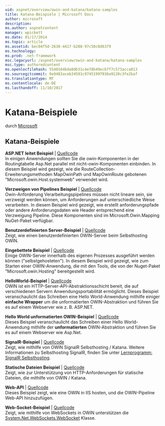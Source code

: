 ```yaml
---
uid: aspnet/overview/owin-and-katana/katana-samples
title: Katana-Beispiele | Microsoft Docs
author: microsoft
description: 
ms.author: aspnetcontent
manager: wpickett
ms.date: 01/17/2014
ms.topic: article
ms.assetid: bec04f5d-2638-4417-b288-97c58c8d6379
ms.technology: 
ms.prod: .net-framework
msc.legacyurl: /aspnet/overview/owin-and-katana/katana-samples
msc.type: authoredcontent
ms.openlocfilehash: 5540164bda8db31c4e78b49ecb7f7c573acca013
ms.sourcegitcommit: 9a9483aceb34591c97451997036a9120c3fe2baf
ms.translationtype: MT
ms.contentlocale: de-DE
ms.lasthandoff: 11/10/2017
---
```

<a name="katana-samples"></a>Katana-Beispiele
====================
durch [Microsoft](https://github.com/microsoft)

## <a name="katana-samples"></a>Katana-Beispiele

**ASP.NET leitet Beispiel** | [Quellcode](http://aspnet.codeplex.com/sourcecontrol/latest#Samples/Katana/AspNetRoutes/ReadMe.txt)  
In einigen Anwendungen sollten Sie die owin-Komponenten in der Routingtabelle Asp.Net parallel mit nicht-owin-Komponenten einbinden. In diesem Beispiel wird gezeigt, wie die RouteCollection-Erweiterungsmethoden MapOwinPath und MapOwinRoute gebotenen "Microsoft.owin.Host.systemweb" verwendet wird.

**Verzweigen von Pipelines Beispiel** | [Quellcode](http://aspnet.codeplex.com/sourcecontrol/latest#Samples/Katana/BranchingPipelines/ReadMe.txt)  
Owin-Anforderung Verarbeitungspipelines müssen nicht lineare sein, sie verzweigt werden können, um Anforderungen auf unterschiedliche Weise verarbeiten. In diesem Beispiel wird gezeigt, wie erstellt anforderungspfade oder andere Anforderungsdaten wie Header entsprechend eine Verzweigung Pipeline. Diese Komponenten sind im Microsoft.Owin.Mapping NuGet-Paket verfügbar.

**Benutzerdefinierten Server-Beispiel** | [Quellcode](http://aspnet.codeplex.com/sourcecontrol/latest#Samples/Katana/CustomServer/MyCustomServer/CustomServer.cs)   
Zeigt, wie einen benutzerdefinierten OWIN-Server beim Selbsthosting OWIN.

**Eingebettete Beispiel** | [Quellcode](http://aspnet.codeplex.com/sourcecontrol/latest#Samples/Katana/Embedded/ReadMe.txt)  
Einige OWIN-Server innerhalb des eigenen Prozesses ausgeführt werden können (&quot;selbstgehosteten&quot;). In diesem Beispiel wird gezeigt, wie zum Starten einer OWIN-Anwendung, die mit den Tools, die von der Nuget-Paket "Microsoft.owin.Hosting" bereitgestellt wird.

**HelloWorld-Beispiel** | [Quellcode](http://aspnet.codeplex.com/sourcecontrol/latest#Samples/Katana/HelloWorld/ReadMe.txt)  
OWIN ist ein HTTP-Server-API-Abstraktionsschicht bereit, die auf verschiedenen Servern Anwendungsportabilität ermöglicht. Dieses Beispiel veranschaulicht das Schreiben eine Hello World-Anwendung mithilfe einiger **einfache Wrapper** um die unformatierten OWIN-Abstraktion und führen Sie es auf einem Webserver wie z. B. ASP.NET.

**Hello World unformatierten OWIN-Beispiel** | [Quellcode](http://aspnet.codeplex.com/sourcecontrol/latest#Samples/Katana/HelloWorldRawOwin/ReadMe.txt)  
Dieses Beispiel veranschaulicht das Schreiben einer Hello World-Anwendung mithilfe der **unformatierten** OWIN-Abstraktion und führen Sie es auf einem Webserver wie Asp.Net.

**SignalR-Beispiel** | [Quellcode](http://aspnet.codeplex.com/sourcecontrol/latest#Samples/Katana/SignalR/Program.cs)  
Zeigt, wie mithilfe von OWIN SignalR Selbsthosting / Katana. Weitere Informationen zu Selbsthosting SignalR, finden Sie unter [Lernprogramm: SignalR Selbsthosting](../../../signalr/overview/deployment/tutorial-signalr-self-host.md).

**Statische Dateien Beispiel** | [Quellcode](http://aspnet.codeplex.com/sourcecontrol/latest#Samples/Katana/StaticFilesSample/Startup.cs)   
Zeigt, wie zur Unterstützung von HTTP-Anforderungen für statische Dateien, die mithilfe von OWIN / Katana.

**Web-API** | [Quellcode](http://aspnet.codeplex.com/sourcecontrol/latest#Samples/Katana/WebApi/ReadMe.txt)   
Dieses Beispiel zeigt, wie eine OWIN in IIS hosten, und die OWIN-Pipeline Web-API hinzuzufügen.

**Web-Socket-Beispiel** | [Quellcode](http://aspnet.codeplex.com/sourcecontrol/latest#Samples/Katana/WebSocketSample/WebSocketServer/Startup.cs)   
Zeigt, wie mithilfe von WebSockets in OWIN unterstützen die [System.Net.WebSockets.WebSocket](https://msdn.microsoft.com/en-us/library/system.net.websockets.websocket(v=vs.110).aspx) Klasse.
